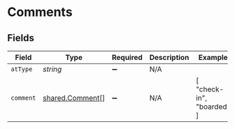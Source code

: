 # Comments


## Fields

| Field                                                     | Type                                                      | Required                                                  | Description                                               | Example                                                   |
| --------------------------------------------------------- | --------------------------------------------------------- | --------------------------------------------------------- | --------------------------------------------------------- | --------------------------------------------------------- |
| `atType`                                                  | *string*                                                  | :heavy_minus_sign:                                        | N/A                                                       |                                                           |
| `comment`                                                 | [shared.Comment](../../../sdk/models/shared/comment.md)[] | :heavy_minus_sign:                                        | N/A                                                       | [<br/>"check-in",<br/>"boarded"<br/>]                     |